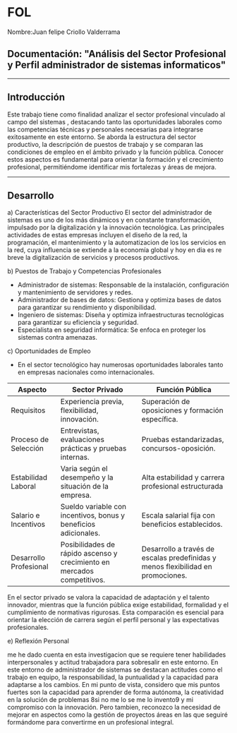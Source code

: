 # FOL
Nombre:Juan felipe Criollo Valderrama
## Documentación: "Análisis del Sector Profesional y Perfil administrador de sistemas informaticos"

----

## Introducción

Este trabajo tiene como finalidad analizar el sector profesional vinculado al campo del sistemas , destacando tanto las oportunidades laborales como las competencias técnicas y personales necesarias para integrarse exitosamente en este entorno. Se aborda la estructura del sector productivo, la descripción de puestos de trabajo y se comparan las condiciones de empleo en el ámbito privado y la función pública. Conocer estos aspectos es fundamental para orientar la formación y el crecimiento profesional, permitiéndome identificar mis fortalezas y áreas de mejora. 

---

## Desarrollo

a) Características del Sector Productivo
El sector del administrador de sistemas es uno de los más dinámicos y en constante transformación, impulsado por la digitalización y la innovación tecnológica. Las principales actividades de estas empresas incluyen el diseño de la red, la programación, el mantenimiento y la automatizacion de los los servicios en la red,  cuya influencia se extiende a la economía global y  hoy en dia es re breve la digitalización de servicios y procesos productivos.

b) Puestos de Trabajo y Competencias Profesionales
* Administrador de sistemas: Responsable de la instalación, configuración y mantenimiento de servidores y redes.
* Administrador de bases de datos: Gestiona y optimiza bases de datos para garantizar su rendimiento y disponibilidad.
* Ingeniero de sistemas: Diseña y optimiza infraestructuras tecnológicas para garantizar su eficiencia y seguridad.
* Especialista en seguridad informática: Se enfoca en proteger los sistemas contra amenazas.
  
c) Oportunidades de Empleo

* En el sector tecnológico hay numerosas oportunidades laborales tanto en empresas nacionales como internacionales.


Aspecto | Sector Privado  | Función Pública
------- | --------------- | ------------------------------------------
Requisitos | Experiencia previa, flexibilidad, innovación. | Superación de oposiciones y formación específica.
Proceso de Selección | Entrevistas, evaluaciones prácticas y pruebas internas. | Pruebas estandarizadas, concursos-oposición.
Estabilidad Laboral  | Varia según el desempeño y la situación de la empresa. |  Alta estabilidad y carrera profesional estructurada
Salario e Incentivos | Sueldo variable con incentivos, bonus y beneficios adicionales. | Escala salarial fija con beneficios establecidos.
Desarrollo Profesional  |Posibilidades de rápido ascenso y crecimiento en mercados competitivos.  | Desarrollo a través de escalas predefinidas y menos flexibilidad en promociones.


En el sector privado se valora la capacidad de adaptación y el talento innovador, mientras que la función pública exige estabilidad, formalidad y el cumplimiento de normativas rigurosas. Esta comparación es esencial para orientar la elección de carrera según el perfil personal y las expectativas profesionales.

e) Reflexión Personal

me he dado cuenta en esta investigacion que se requiere tener habilidades interpersonales y actitud trabajadora para sobresalir en este entorno. En este entorno de administrador de sistemas se destacan actitudes como el trabajo en equipo, la responsabilidad, la puntualidad y la capacidad para adaptarse a los cambios. En mi punto de vista, considero que mis puntos fuertes son la capacidad para aprender de forma autónoma, la creatividad en la solución de problemas  8si no me lo se me lo invento9 y mi compromiso con la innovación. Pero tambien, reconozco la necesidad de mejorar en aspectos como la gestión de proyectos áreas en las que seguiré formándome para convertirme en un profesional integral.
